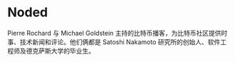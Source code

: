 # 

# Noded

Pierre Rochard 与 Michael Goldstein 主持的比特币播客，为比特币社区提供时事、技术新闻和评论。他们俩都是 Satoshi Nakamoto 研究所的创始人、软件工程师及德克萨斯大学的毕业生。

